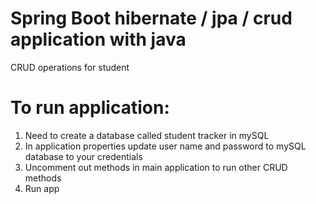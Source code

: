 # Spring Boot hibernate / jpa / crud application with java
CRUD operations for student
# To run application:
1) Need to create a database called student tracker in mySQL
2) In application properties update user name and password to mySQL database to your credentials
3) Uncomment out methods in main application to run other CRUD methods
4) Run app
